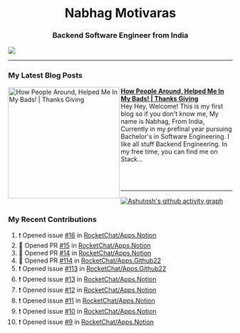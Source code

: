  
<h1 align="center">Nabhag Motivaras</h1>
<h3 align="center">Backend Software Engineer from India</h3>

<img src="Twitter header - 2.png"/>

 <hr>
 
### My Latest Blog Posts 
<!-- HASHNODE_BLOG:START -->
<p align="left">
<a href="https://nabhagmotivaras.hashnode.dev//experience-2022" title="How People Around, Helped Me In My Bads!  | Thanks Giving"><img src="https://cdn.hashnode.com/res/hashnode/image/stock/unsplash/d1956810eb099b7959df44d932fa9fe4.jpeg" alt="How People Around, Helped Me In My Bads!  | Thanks Giving" width="250px" align="left" /></a>
<a href="https://nabhagmotivaras.hashnode.dev//experience-2022" title="How People Around, Helped Me In My Bads!  | Thanks Giving"><strong>How People Around, Helped Me In My Bads!  | Thanks Giving</strong></a>
<br/> Hey Hey, Welcome! This is my first blog so if you don't know me, My name is Nabhag, From India, Currently in my prefinal year pursuing Bachelor's in Software Engineering. I like all stuff Backend Engineering. In my free time, you can find me on Stack... </p> <br/> <br/>
<!-- HASHNODE_BLOG:END -->
<p align=left> 
 <hr>
 
   [![Ashutosh's github activity graph](https://github-readme-activity-graph.cyclic.app/graph?username=Nabhag8848&bg_color=000000&color=ffffff&line=26a269&point=c01c28&area=true&hide_border=true)](https://github.com/ashutosh00710/github-readme-activity-graph)
 
 ### My Recent Contributions

<!--START_SECTION:activity-->
1. ❗ Opened issue [#16](https://github.com/RocketChat/Apps.Notion/issues/16) in [RocketChat/Apps.Notion](https://github.com/RocketChat/Apps.Notion)
2. 💪 Opened PR [#15](https://github.com/RocketChat/Apps.Notion/pull/15) in [RocketChat/Apps.Notion](https://github.com/RocketChat/Apps.Notion)
3. 💪 Opened PR [#14](https://github.com/RocketChat/Apps.Notion/pull/14) in [RocketChat/Apps.Notion](https://github.com/RocketChat/Apps.Notion)
4. 💪 Opened PR [#114](https://github.com/RocketChat/Apps.Github22/pull/114) in [RocketChat/Apps.Github22](https://github.com/RocketChat/Apps.Github22)
5. ❗ Opened issue [#113](https://github.com/RocketChat/Apps.Github22/issues/113) in [RocketChat/Apps.Github22](https://github.com/RocketChat/Apps.Github22)
6. ❗ Opened issue [#13](https://github.com/RocketChat/Apps.Notion/issues/13) in [RocketChat/Apps.Notion](https://github.com/RocketChat/Apps.Notion)
7. ❗ Opened issue [#12](https://github.com/RocketChat/Apps.Notion/issues/12) in [RocketChat/Apps.Notion](https://github.com/RocketChat/Apps.Notion)
8. ❗ Opened issue [#11](https://github.com/RocketChat/Apps.Notion/issues/11) in [RocketChat/Apps.Notion](https://github.com/RocketChat/Apps.Notion)
9. ❗ Opened issue [#10](https://github.com/RocketChat/Apps.Notion/issues/10) in [RocketChat/Apps.Notion](https://github.com/RocketChat/Apps.Notion)
10. ❗ Opened issue [#9](https://github.com/RocketChat/Apps.Notion/issues/9) in [RocketChat/Apps.Notion](https://github.com/RocketChat/Apps.Notion)
<!--END_SECTION:activity-->
 
 </p>
 
  <br> <br>
  



